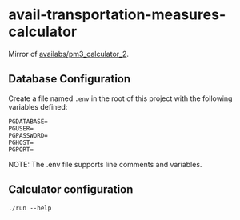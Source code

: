 # avail-transportation-measures-calculator

Mirror of [availabs/pm3_calculator_2](https://github.com/availabs/pm3_calculator_2).

## Database Configuration

Create a file named `.env` in the root of this project with
the following variables defined:

```
PGDATABASE=
PGUSER=
PGPASSWORD=
PGHOST=
PGPORT=
```

NOTE: The .env file supports line comments and variables.

## Calculator configuration

```
./run --help
```
